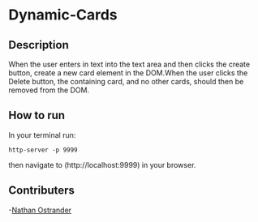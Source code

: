 # Dynamic-Cards

## Description
When the user enters in text into the text area and then clicks the create button, create a new card element in the DOM.When the user clicks the Delete button, the containing card, and no other cards, should then be removed from the DOM.

## How to run
In your terminal run:
```
http-server -p 9999
```
then navigate to (http://localhost:9999) in your browser.


## Contributers
-[Nathan Ostrander](https://github.com/ostrander-nathan)